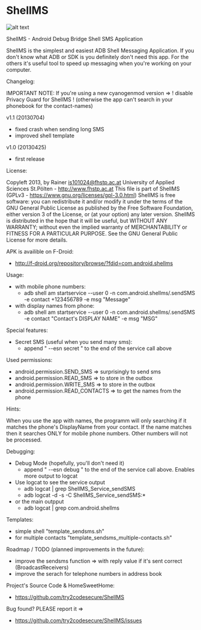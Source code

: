 ShellMS
=======
![alt text](blob/master/stuff/logo_shellms.png "ShellMS")


ShellMS - Android Debug Bridge Shell SMS Application

ShellMS is the simplest and easiest ADB Shell Messaging Application.
If you don't know what ADB or SDK is you definitely don't need this app.
For the others it's useful tool to speed up messaging when you're working on your computer.

Changelog:

IMPORTANT NOTE:
If you're using a new cyanogenmod version => ! disable Privacy Guard for ShellMS !
(otherwise the app can't search in your phonebook for the contact-names)

v1.1 (20130704)
 * fixed crash when sending long SMS
 * improved shell template

v1.0 (20130425)
 * first release

License:

Copyleft 2013, by Rainer is101024@fhstp.ac.at
University of Applied Sciences St.Pölten - http://www.fhstp.ac.at
This file is part of ShellMS (GPLv3 - https://www.gnu.org/licenses/gpl-3.0.html)
ShellMS is free software: you can redistribute it and/or modify it under the terms of the GNU General Public License 
 as published by the Free Software Foundation, either version 3 of the License, or (at your option) any later version.
ShellMS is distributed in the hope that it will be useful, but WITHOUT ANY WARRANTY;
 without even the implied warranty of MERCHANTABILITY or FITNESS FOR A PARTICULAR PURPOSE.
See the GNU General Public License for more details.

APK is availible on F-Droid:
 * http://f-droid.org/repository/browse/?fdid=com.android.shellms

Usage:
 * with mobile phone numbers:
	- adb shell am startservice --user 0 -n com.android.shellms/.sendSMS -e contact +123456789 -e msg "Message"
 * with display names from phone:
	- adb shell am startservice --user 0 -n com.android.shellms/.sendSMS -e contact "Contact's DISPLAY NAME" -e msg "MSG"

Special features:
 * Secret SMS (useful when you send many sms):
	- append " --esn secret " to the end of the service call above

Used permissions:
 * android.permission.SEND_SMS => surprisingly to send sms
 * android.permission.READ_SMS => to store in the outbox
 * android.permission.WRITE_SMS => to store in the outbox
 * android.permission.READ_CONTACTS => to get the names from the phone

Hints:

When you use the app with names, the programm will only searching if it matches the phone's DisplayName from your contact.
If the name matches then it searches ONLY for mobile phone numbers. Other numbers will not be processed.

Debugging:
 * Debug Mode (hopefully, you'll don't need it)
	- append " --esn debug " to the end of the service call above. Enables more output to logcat
 * Use logcat to see the service output
	- adb logcat | grep ShellMS_Service_sendSMS 
	- adb logcat -d -s -C ShellMS_Service_sendSMS:*
 * or the main outpput
	- adb logcat | grep com.android.shellms

Templates:
 * simple shell "template_sendsms.sh"
 * for multiple contacts "template_sendsms_multiple-contacts.sh"

Roadmap / TODO (planned improvements in the future):
 * improve the sendsms function => with reply value if it's sent correct (BroadcastReceivers)
 * improve the serach for telephone numbers in address book

Project's Source Code & HomeSweetHome:
 * https://github.com/try2codesecure/ShellMS

Bug found? PLEASE report it =>
 * https://github.com/try2codesecure/ShellMS/issues

